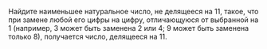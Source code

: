 Найдите наименьшее натуральное число, не делящееся на 11, такое, что при замене любой его цифры на цифру, отличающуюся от выбранной на 1 (например, 3 может быть заменена 2 или 4; 9 может быть заменена только 8), получается  число, делящееся на 11.
